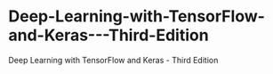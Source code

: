 # Deep-Learning-with-TensorFlow-and-Keras---Third-Edition
Deep Learning with TensorFlow and Keras - Third Edition
